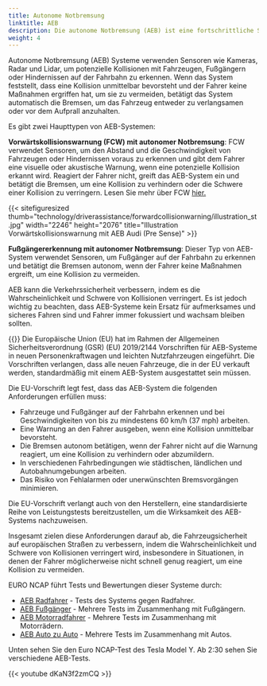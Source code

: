 ```yaml
---
title: Autonome Notbremsung
linktitle: AEB
description: Die autonome Notbremsung (AEB) ist eine fortschrittliche Sicherheitsfunktion in modernen Fahrzeugen, die hilft, Kollisionen zu verhindern oder abzumildern, indem sie autonom die Bremsen betätigt, wenn der Fahrer nicht auf eine drohende Kollision reagiert.
weight: 4
---
```

<!-- markdownlint-disable MD033 -->

Autonome Notbremsung (AEB) Systeme verwenden Sensoren wie Kameras, Radar und Lidar, um potenzielle Kollisionen mit Fahrzeugen, Fußgängern oder Hindernissen auf der Fahrbahn zu erkennen. Wenn das System feststellt, dass eine Kollision unmittelbar bevorsteht und der Fahrer keine Maßnahmen ergriffen hat, um sie zu vermeiden, betätigt das System automatisch die Bremsen, um das Fahrzeug entweder zu verlangsamen oder vor dem Aufprall anzuhalten.

Es gibt zwei Haupttypen von AEB-Systemen:

**Vorwärtskollisionswarnung (FCW) mit autonomer Notbremsung**: FCW verwendet Sensoren, um den Abstand und die Geschwindigkeit von Fahrzeugen oder Hindernissen voraus zu erkennen und gibt dem Fahrer eine visuelle oder akustische Warnung, wenn eine potenzielle Kollision erkannt wird. Reagiert der Fahrer nicht, greift das AEB-System ein und betätigt die Bremsen, um eine Kollision zu verhindern oder die Schwere einer Kollision zu verringern. Lesen Sie mehr über FCW [hier.](../forwardcollisionwarning/)

{{< sitefiguresized thumb="technology/driverassistance/forwardcollisionwarning/illustration_st.jpg" width="2246" height="2076" title="Illustration Vorwärtskollisionswarnung mit AEB Audi (Pre Sense)" >}}

**Fußgängererkennung mit autonomer Notbremsung**: Dieser Typ von AEB-System verwendet Sensoren, um Fußgänger auf der Fahrbahn zu erkennen und betätigt die Bremsen autonom, wenn der Fahrer keine Maßnahmen ergreift, um eine Kollision zu vermeiden.

AEB kann die Verkehrssicherheit verbessern, indem es die Wahrscheinlichkeit und Schwere von Kollisionen verringert. Es ist jedoch wichtig zu beachten, dass AEB-Systeme kein Ersatz für aufmerksames und sicheres Fahren sind und Fahrer immer fokussiert und wachsam bleiben sollten.

{{<evkxdisplayaddarticle />}}
Die Europäische Union (EU) hat im Rahmen der Allgemeinen Sicherheitsverordnung (GSR) (EU) 2019/2144 Vorschriften für AEB-Systeme in neuen Personenkraftwagen und leichten Nutzfahrzeugen eingeführt. Die Vorschriften verlangen, dass alle neuen Fahrzeuge, die in der EU verkauft werden, standardmäßig mit einem AEB-System ausgestattet sein müssen.

Die EU-Vorschrift legt fest, dass das AEB-System die folgenden Anforderungen erfüllen muss:

- Fahrzeuge und Fußgänger auf der Fahrbahn erkennen und bei Geschwindigkeiten von bis zu mindestens 60 km/h (37 mph) arbeiten.
- Eine Warnung an den Fahrer ausgeben, wenn eine Kollision unmittelbar bevorsteht.
- Die Bremsen autonom betätigen, wenn der Fahrer nicht auf die Warnung reagiert, um eine Kollision zu verhindern oder abzumildern.
- In verschiedenen Fahrbedingungen wie städtischen, ländlichen und Autobahnumgebungen arbeiten.
- Das Risiko von Fehlalarmen oder unerwünschten Bremsvorgängen minimieren.

Die EU-Vorschrift verlangt auch von den Herstellern, eine standardisierte Reihe von Leistungstests bereitzustellen, um die Wirksamkeit des AEB-Systems nachzuweisen.

Insgesamt zielen diese Anforderungen darauf ab, die Fahrzeugsicherheit auf europäischen Straßen zu verbessern, indem die Wahrscheinlichkeit und Schwere von Kollisionen verringert wird, insbesondere in Situationen, in denen der Fahrer möglicherweise nicht schnell genug reagiert, um eine Kollision zu vermeiden.

EURO NCAP führt Tests und Bewertungen dieser Systeme durch:
- [AEB Radfahrer](https://www.euroncap.com/en/vehicle-safety/the-ratings-explained/vulnerable-road-user-vru-protection/aeb-cyclist/) - Tests des Systems gegen Radfahrer.
- [AEB Fußgänger](https://www.euroncap.com/en/vehicle-safety/the-ratings-explained/vulnerable-road-user-vru-protection/aeb-pedestrian/) - Mehrere Tests im Zusammenhang mit Fußgängern.
- [AEB Motorradfahrer](https://www.euroncap.com/en/vehicle-safety/the-ratings-explained/vulnerable-road-user-vru-protection/aeb-lane-support-motorcyclist/) - Mehrere Tests im Zusammenhang mit Motorrädern.
- [AEB Auto zu Auto](https://www.euroncap.com/en/vehicle-safety/the-ratings-explained/safety-assist/aeb-car-to-car/) - Mehrere Tests im Zusammenhang mit Autos.

Unten sehen Sie den Euro NCAP-Test des Tesla Model Y. Ab 2:30 sehen Sie verschiedene AEB-Tests.

{{< youtube dKaN3f2zmCQ >}}
